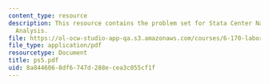 ```yaml
---
content_type: resource
description: This resource contains the problem set for Stata Center Navigation and
  Analysis.
file: https://ol-ocw-studio-app-qa.s3.amazonaws.com/courses/6-170-laboratory-in-software-engineering-fall-2005/8a8446068df6747d288ecea3c055cf1f_ps5.pdf
file_type: application/pdf
resourcetype: Document
title: ps5.pdf
uid: 8a844606-8df6-747d-288e-cea3c055cf1f
---
```


